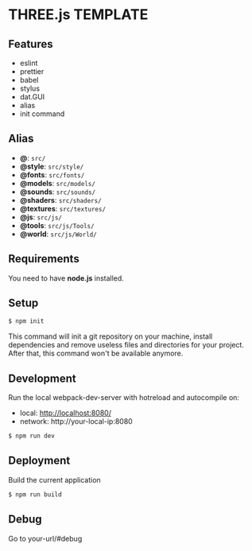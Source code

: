 # THREE.js TEMPLATE

## Features
- eslint
- prettier
- babel
- stylus
- dat.GUI
- alias
- init command

## Alias
- **@**: ```src/```
- **@style**: ```src/style/```
- **@fonts**: ```src/fonts/```
- **@models**: ```src/models/```
- **@sounds**: ```src/sounds/```
- **@shaders**: ```src/shaders/```
- **@textures**: ```src/textures/```
- **@js**: ```src/js/```
- **@tools**: ```src/js/Tools/```
- **@world**: ```src/js/World/```

## Requirements
You need to have **node.js** installed. 

## Setup
```sh
$ npm init
```
This command will init a git repository on your machine, install dependencies and remove useless files and directories for your project.
After that, this command won't be available anymore.

## Development
Run the local webpack-dev-server with hotreload and autocompile on:
- local: [http://localhost:8080/](http://localhost:8080/)
- network: http://your-local-ip:8080
```sh
$ npm run dev
```

## Deployment
Build the current application
```sh
$ npm run build
```

## Debug
Go to your-url/#debug

